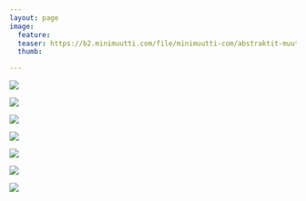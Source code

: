 ```yaml
---
layout: page
image:
  feature:
  teaser: https://b2.minimuutti.com/file/minimuutti-com/abstraktit-muut/1/DS46673-245px.jpg
  thumb:

---
```


[![](https://b2.minimuutti.com/file/minimuutti-com/abstraktit-muut/1/DS26787-800px.jpg)](https://dl.dropboxusercontent.com/sh/ea1wtnz7z734o12/AACtbxeSu3poeeIPPNIuBs5Ca/abstraktit-muut/1/DS26787.jpg)

[![](https://b2.minimuutti.com/file/minimuutti-com/abstraktit-muut/1/DS26796-800px.jpg)](https://dl.dropboxusercontent.com/sh/ea1wtnz7z734o12/AABsKNF0PES6MUPa6QKY6nopa/abstraktit-muut/1/DS26796.jpg)

[![](https://b2.minimuutti.com/file/minimuutti-com/abstraktit-muut/1/DS26791-800px.jpg)](https://dl.dropboxusercontent.com/sh/ea1wtnz7z734o12/AADXLv3_3DtcvsWrePsKyziXa/abstraktit-muut/1/DS26791.jpg)

[![](https://b2.minimuutti.com/file/minimuutti-com/abstraktit-muut/1/DS46673-800px.jpg)](https://dl.dropboxusercontent.com/sh/ea1wtnz7z734o12/AAC_yzm25fwkcSK-mAXxluXXa/abstraktit-muut/1/DS46673.jpg)

[![](https://b2.minimuutti.com/file/minimuutti-com/abstraktit-muut/1/DS46674-800px.jpg)](https://dl.dropboxusercontent.com/sh/ea1wtnz7z734o12/AAAlFCx-WXR1BqfbNZtCKagwa/abstraktit-muut/1/DS46674.jpg)

[![](https://b2.minimuutti.com/file/minimuutti-com/abstraktit-muut/1/DS46676-800px.jpg)](https://dl.dropboxusercontent.com/sh/ea1wtnz7z734o12/AACpxFhRxzZLHM61c0cQWqHUa/abstraktit-muut/1/DS46676.jpg)

[![](https://b2.minimuutti.com/file/minimuutti-com/abstraktit-muut/1/DS46665-800px.jpg)](https://dl.dropboxusercontent.com/sh/ea1wtnz7z734o12/AAAkAnlBDMhwDCwXPxJfZ-f_a/abstraktit-muut/1/DS46665.jpg)
